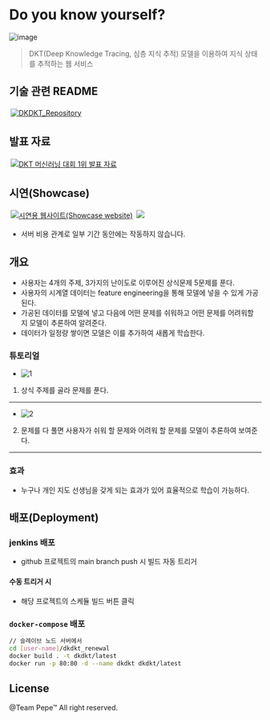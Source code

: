 # Do you know yourself?

![image](https://user-images.githubusercontent.com/52690486/207782214-652a3eee-72ff-4796-adcb-740613384766.png)

> DKT(Deep Knowledge Tracing, 심층 지식 추적) 모델을 이용하여 지식 상태를 추적하는 웹 서비스

## 기술 관련 README
<a class="badge-anchor" target="_blank" rel="noopener noreferrer" href="https://github.com/bcaitech1/p4-dkt-dkdkt"><img style="margin: 3px;" class="badge" title="DKDKT_Repository" src="https://img.shields.io/badge/DKDKT_Repository-yellowgreen?style=for-the-badge&logo=github"></a>

## 발표 자료

<a class="badge-anchor" target="_blank" rel="noopener noreferrer" href="https://www.notion.so/DKT-06-Do-you-Know-DKT-2d73444d1433409fb50a50cce42b0e2b"><img style="margin: 3px;" class="badge" title="DKT 머신러닝 대회 1위 발표 자료" src="https://img.shields.io/badge/DKT 머신러닝 대회 1위 발표 자료(notion)-grey?style=for-the-badge&logo=notion"></a>
  
## 시연(Showcase)

<a class="badge-anchor" target="_blank" rel="noopener noreferrer" href="http://ec2-54-180-128-47.ap-northeast-2.compute.amazonaws.com"><img style="margin: 3px;" class="badge" title="시연용 웹사이트(Showcase website)" src="https://img.shields.io/badge/시연용 웹사이트(Showcase website)-skyblue?style=for-the-badge&logo=googlechrome"></a> <img src="https://badgen.net/badge/status/success/green" >
- 서버 비용 관계로 일부 기간 동안에는 작동하지 않습니다.

## 개요
- 사용자는 4개의 주제, 3가지의 난이도로 이루어진 상식문제 5문제를 푼다.
- 사용자의 시계열 데이터는 feature engineering을 통해 모델에 넣을 수 있게 가공된다.
- 가공된 데이터를 모델에 넣고 다음에 어떤 문제를 쉬워하고 어떤 문제를 어려워할 지 모델이 추론하여 알려준다.
- 데이터가 일정량 쌓이면 모델은 이를 추가하여 새롭게 학습한다.

### 튜토리얼

- ![1](https://user-images.githubusercontent.com/46857207/122681837-3a672200-d231-11eb-8e65-63ccb3b6f21d.gif)
1. 상식 주제를 골라 문제를 푼다.

---

- ![2](https://user-images.githubusercontent.com/46857207/122681900-7d28fa00-d231-11eb-818a-929569e55312.gif)
2. 문제를 다 풀면 사용자가 쉬워 할 문제와 어려워 할 문제를 모델이 추론하여 보여준다.

---

### 효과
-  누구나 개인 지도 선생님을 갖게 되는 효과가 있어 효율적으로 학습이 가능하다.


## 배포(Deployment)

### jenkins 배포

- github 프로젝트의 main branch push 시 빌드 자동 트리거

#### 수동 트리거 시

- 해당 프로젝트의 스케듈 빌드 버튼 클릭

### `docker-compose` 배포

```bash
// 슬레이브 노드 서버에서
cd [user-name]/dkdkt_renewal
docker build . -t dkdkt/latest
docker run -p 80:80 -d --name dkdkt dkdkt/latest
```

## License

@Team Pepe™ All right reserved.
